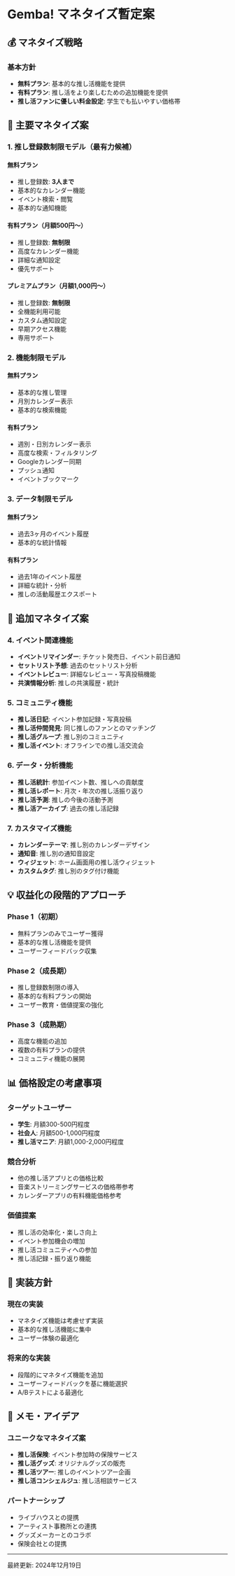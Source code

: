 # Gemba! マネタイズ暫定案

## 💰 マネタイズ戦略

### 基本方針
- **無料プラン**: 基本的な推し活機能を提供
- **有料プラン**: 推し活をより楽しむための追加機能を提供
- **推し活ファンに優しい料金設定**: 学生でも払いやすい価格帯

## 🎯 主要マネタイズ案

### 1. 推し登録数制限モデル（最有力候補）

#### 無料プラン
- 推し登録数: **3人まで**
- 基本的なカレンダー機能
- イベント検索・閲覧
- 基本的な通知機能

#### 有料プラン（月額500円〜）
- 推し登録数: **無制限**
- 高度なカレンダー機能
- 詳細な通知設定
- 優先サポート

#### プレミアムプラン（月額1,000円〜）
- 推し登録数: **無制限**
- 全機能利用可能
- カスタム通知設定
- 早期アクセス機能
- 専用サポート

### 2. 機能制限モデル

#### 無料プラン
- 基本的な推し管理
- 月別カレンダー表示
- 基本的な検索機能

#### 有料プラン
- 週別・日別カレンダー表示
- 高度な検索・フィルタリング
- Googleカレンダー同期
- プッシュ通知
- イベントブックマーク

### 3. データ制限モデル

#### 無料プラン
- 過去3ヶ月のイベント履歴
- 基本的な統計情報

#### 有料プラン
- 過去1年のイベント履歴
- 詳細な統計・分析
- 推しの活動履歴エクスポート

## 🎪 追加マネタイズ案

### 4. イベント関連機能
- **イベントリマインダー**: チケット発売日、イベント前日通知
- **セットリスト予想**: 過去のセットリスト分析
- **イベントレビュー**: 詳細なレビュー・写真投稿機能
- **共演情報分析**: 推しの共演履歴・統計

### 5. コミュニティ機能
- **推し活日記**: イベント参加記録・写真投稿
- **推し活仲間発見**: 同じ推しのファンとのマッチング
- **推し活グループ**: 推し別のコミュニティ
- **推し活イベント**: オフラインでの推し活交流会

### 6. データ・分析機能
- **推し活統計**: 参加イベント数、推しへの貢献度
- **推し活レポート**: 月次・年次の推し活振り返り
- **推し活予測**: 推しの今後の活動予測
- **推し活アーカイブ**: 過去の推し活記録

### 7. カスタマイズ機能
- **カレンダーテーマ**: 推し別のカレンダーデザイン
- **通知音**: 推し別の通知音設定
- **ウィジェット**: ホーム画面用の推し活ウィジェット
- **カスタムタグ**: 推し別のタグ付け機能

## 💡 収益化の段階的アプローチ

### Phase 1（初期）
- 無料プランのみでユーザー獲得
- 基本的な推し活機能を提供
- ユーザーフィードバック収集

### Phase 2（成長期）
- 推し登録数制限の導入
- 基本的な有料プランの開始
- ユーザー教育・価値提案の強化

### Phase 3（成熟期）
- 高度な機能の追加
- 複数の有料プランの提供
- コミュニティ機能の展開

## 📊 価格設定の考慮事項

### ターゲットユーザー
- **学生**: 月額300-500円程度
- **社会人**: 月額500-1,000円程度
- **推し活マニア**: 月額1,000-2,000円程度

### 競合分析
- 他の推し活アプリとの価格比較
- 音楽ストリーミングサービスの価格帯参考
- カレンダーアプリの有料機能価格参考

### 価値提案
- 推し活の効率化・楽しさ向上
- イベント参加機会の増加
- 推し活コミュニティへの参加
- 推し活記録・振り返り機能

## 🔄 実装方針

### 現在の実装
- マネタイズ機能は考慮せず実装
- 基本的な推し活機能に集中
- ユーザー体験の最適化

### 将来的な実装
- 段階的にマネタイズ機能を追加
- ユーザーフィードバックを基に機能選択
- A/Bテストによる最適化

## 📝 メモ・アイデア

### ユニークなマネタイズ案
- **推し活保険**: イベント参加時の保険サービス
- **推し活グッズ**: オリジナルグッズの販売
- **推し活ツアー**: 推しのイベントツアー企画
- **推し活コンシェルジュ**: 推し活相談サービス

### パートナーシップ
- ライブハウスとの提携
- アーティスト事務所との連携
- グッズメーカーとのコラボ
- 保険会社との提携

---
最終更新: 2024年12月19日 